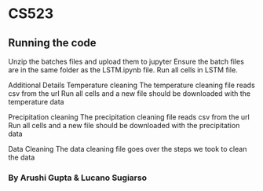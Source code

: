 # CS523

## Running the code
Unzip the batches files and upload them to jupyter
Ensure the batch files are in the same folder as the LSTM.ipynb file.
Run all cells in LSTM file.

Additional Details
Temperature cleaning
The temperature cleaning file reads csv from the url 
Run all cells and a new file should be downloaded with the temperature data

Precipitation cleaning
The precipitation cleaning file reads csv from the url 
Run all cells and a new file should be downloaded with the precipitation data

Data Cleaning
The data cleaning file goes over the steps we took to clean the data

### By Arushi Gupta & Lucano Sugiarso
